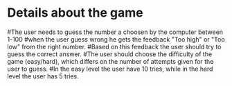 # Details  about the game 
#The user needs to guess the number a choosen by the computer between 1-100
#when the user guess wrong he gets the feedback "Too high" or "Too low" from the right number.
#Based on this feedback the user should try to guess the correct answer.
#The user should choose the difficulty of the game  (easy/hard), which differs on the number of attempts given for the user to guess.
#In the easy level the user have 10 tries, while in the hard level the user has 5 tries.
